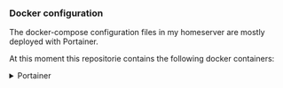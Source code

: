 ### Docker configuration
The docker-compose configuration files in my homeserver are mostly deployed with Portainer.

At this moment this repositorie contains the following docker containers:

<details>
  <summary> Portainer </summary>
  <summary> Wishlist </summary>
</details>
